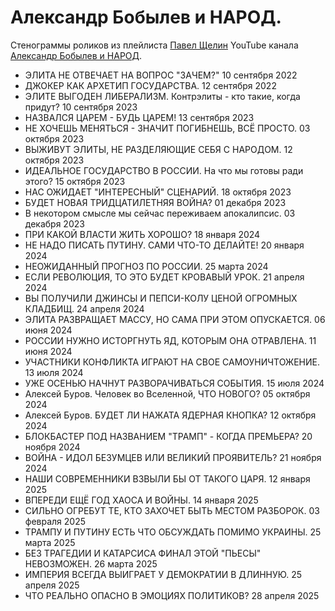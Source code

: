 # Александр Бобылев и НАРОД.

Стенограммы роликов из плейлиста [Павел Щелин](https://www.youtube.com/playlist?list=PLQpNXBJaJhdBnB3YXCilMFx19NLYrBNi4) YouTube канала [Александр Бобылев и НАРОД](https://www.youtube.com/@AlexanderBobileffNarod).

- ЭЛИТА НЕ ОТВЕЧАЕТ НА ВОПРОС "ЗАЧЕМ?" 10 сентября 2022
- ДЖОКЕР КАК АРХЕТИП ГОСУДАРСТВА. 12 сентября 2022
- ЭЛИТЕ ВЫГОДЕН ЛИБЕРАЛИЗМ. Контрэлиты - кто такие, когда придут? 10 сентября 2023
- НАЗВАЛСЯ ЦАРЕМ - БУДЬ ЦАРЕМ! 13 сентября 2023
- НЕ ХОЧЕШЬ МЕНЯТЬСЯ - ЗНАЧИТ ПОГИБНЕШЬ, ВСЁ ПРОСТО. 03 октября 2023
- ВЫЖИВУТ ЭЛИТЫ, НЕ РАЗДЕЛЯЮЩИЕ СЕБЯ С НАРОДОМ. 12 октября 2023
- ИДЕАЛЬНОЕ ГОСУДАРСТВО В РОССИИ. На что мы готовы ради этого? 15 октября 2023
- НАС ОЖИДАЕТ "ИНТЕРЕСНЫЙ" СЦЕНАРИЙ. 18 октября 2023
- БУДЕТ НОВАЯ ТРИДЦАТИЛЕТНЯЯ ВОЙНА? 01 декабря 2023
- В некотором смысле мы сейчас переживаем апокалипсис. 03 декабря 2023
- ПРИ КАКОЙ ВЛАСТИ ЖИТЬ ХОРОШО? 18 января 2024
- НЕ НАДО ПИСАТЬ ПУТИНУ. САМИ ЧТО-ТО ДЕЛАЙТЕ! 20 января 2024
- НЕОЖИДАННЫЙ ПРОГНОЗ ПО РОССИИ. 25 марта 2024
- ЕСЛИ РЕВОЛЮЦИЯ, ТО ЭТО БУДЕТ КРОВАВЫЙ УРОК. 21 апреля 2024
- ВЫ ПОЛУЧИЛИ ДЖИНСЫ И ПЕПСИ-КОЛУ ЦЕНОЙ ОГРОМНЫХ КЛАДБИЩ. 24 апреля 2024
- ЭЛИТА РАЗВРАЩАЕТ МАССУ, НО САМА ПРИ ЭТОМ ОПУСКАЕТСЯ. 06 июня 2024
- РОССИИ НУЖНО ИСТОРГНУТЬ ЯД, КОТОРЫМ ОНА ОТРАВЛЕНА. 11 июня 2024
- УЧАСТНИКИ КОНФЛИКТА ИГРАЮТ НА СВОЕ САМОУНИЧТОЖЕНИЕ. 13 июля 2024
- УЖЕ ОСЕНЬЮ НАЧНУТ РАЗВОРАЧИВАТЬСЯ СОБЫТИЯ. 15 июля 2024
- Алексей Буров. Человек во Вселенной, ЧТО НОВОГО? 05 октября 2024
- Алексей Буров. БУДЕТ ЛИ НАЖАТА ЯДЕРНАЯ КНОПКА? 12 октября 2024
- БЛОКБАСТЕР ПОД НАЗВАНИЕМ "ТРАМП" - КОГДА ПРЕМЬЕРА? 20 ноября 2024
- ВОЙНА - ИДОЛ БЕЗУМЦЕВ ИЛИ ВЕЛИКИЙ ПРОЯВИТЕЛЬ? 21 ноября 2024
- НАШИ СОВРЕМЕННИКИ ВЗВЫЛИ БЫ ОТ ТАКОГО ЦАРЯ. 12 января 2025
- ВПЕРЕДИ ЕЩЁ ГОД ХАОСА И ВОЙНЫ. 14 января 2025
- СИЛЬНО ОГРЕБУТ ТЕ, КТО ЗАХОЧЕТ БЫТЬ МЕСТОМ РАЗБОРОК. 03 февраля 2025
- ТРАМПУ И ПУТИНУ ЕСТЬ ЧТО ОБСУЖДАТЬ ПОМИМО УКРАИНЫ. 25 марта 2025
- БЕЗ ТРАГЕДИИ И КАТАРСИСА ФИНАЛ ЭТОЙ "ПЬЕСЫ" НЕВОЗМОЖЕН. 26 марта 2025
- ИМПЕРИЯ ВСЕГДА ВЫИГРАЕТ У ДЕМОКРАТИИ В ДЛИННУЮ. 25 апреля 2025
- ЧТО РЕАЛЬНО ОПАСНО В ЭМОЦИЯХ ПОЛИТИКОВ? 28 апреля 2025
